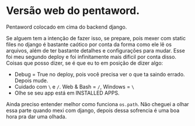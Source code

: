 # Versão web do pentaword.

Pentaword colocado em cima do backend django. 

Se alguem tem a intenção de fazer isso, se prepare, pois mexer com static files no django é bastante caótico por conta da forma como ele lê os arquivos, além de ter bastante detalhes e configurações para mudar. Esse foi meu segundo deploy e foi infinitamente mais dificil por conta disso. Coisas que posso dizer, se é que eu to em posição de dizer algo:

- Debug = True no deploy, pois você precisa ver o que ta saindo errado. Depois mude.
- Cuidado com `\` e `/`. Web & Bash = `/`, Windows = `\`
- Olhe se seu app está em INSTALLED APPS. 

Ainda preciso entender melhor como funciona `os.path`. Não cheguei a olhar essa parte quando mexi com django, depois dessa sofrencia é uma boa hora pra dar uma olhada.




